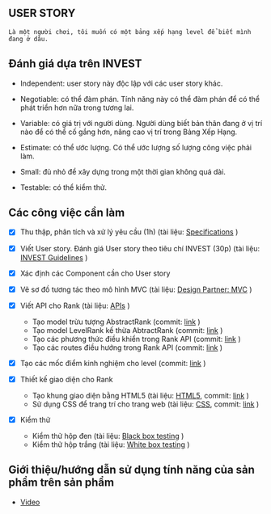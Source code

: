 ## USER STORY

	Là một người chơi, tôi muốn có một bảng xếp hạng level để biết mình đang ở dâu.

## Đánh giá dựa trên INVEST

- Independent: user story này độc lập với các user story khác.

- Negotiable: có thể đàm phán. Tính năng này có thể đàm phán để có thể phát triển hơn nữa trong tương lai.

- Variable: có giá trị với người dùng. Người dùng biết bản thân đang ở vị trí nào để có thể cố gắng hơn, nâng cao vị trí trong Bảng Xếp Hạng.

- Estimate: có thể ước lượng. Có thể ước lượng số lượng công việc phải làm.

- Small: đủ nhỏ để xây dựng trong một thời gian không quá dài.

- Testable: có thể kiểm thử.

## Các công việc cần làm

- [x] Thu thập, phân tích và xử lý yêu cầu (1h) (tài liệu: [Specifications](https://docs.google.com/document/d/1a4i_31R8WBUAnF91syr1FwBpKoAiTY6rEJt1xWjb74M/edit#heading=h.fvjpas4blmex) )

- [x] Viết User story. Đánh giá User story theo tiêu chí INVEST (30p) (tài liệu: [INVEST Guidelines](https://docs.google.com/document/d/1a4i_31R8WBUAnF91syr1FwBpKoAiTY6rEJt1xWjb74M/edit#heading=h.q7gf6fh2jgdn) )

- [x] Xác định các Component cần cho User story

- [x] Vẽ sơ đồ tương tác theo mô hình MVC (tài liệu: [Design Partner: MVC](https://docs.google.com/document/d/1a4i_31R8WBUAnF91syr1FwBpKoAiTY6rEJt1xWjb74M/edit#heading=h.kehlqoeo6d9r) )

- [x] Viết API cho Rank (tài liệu: [APIs](https://docs.google.com/document/d/1a4i_31R8WBUAnF91syr1FwBpKoAiTY6rEJt1xWjb74M/edit#heading=h.8wbcxnd04jqr) )

	+ Tạo model trừu tượng AbstractRank (commit: [link](https://github.com/19team/INT2208-8-2019/commit/b9356b63448d1e95504f095640171630583b9de0) )
	+ Tạo model LevelRank kế thừa AbtractRank (commit: [link](https://github.com/19team/INT2208-8-2019/commit/3fb2fba197099e7aac98109cc0eaf3a854ee8b2f) )
	+ Tạo các phương thức điều khiển trong Rank API (commit: [link](https://github.com/19team/INT2208-8-2019/commit/c146a4b469b9e91a0a57d35cc0982eeca1fd0f6a) )
	+ Tạo các routes điều hướng trong Rank API (commit: [link](https://github.com/19team/INT2208-8-2019/commit/28ec5445faa6489aafd746c45128ce3cc3d3e664) )

- [x] Tạo các mốc điểm kinh nghiệm cho level (commit: [link](https://github.com/19team/INT2208-8-2019/commit/4c2c1b501c38ead2c0d001a4105c7dd761c6f54c) )

- [x] Thiết kế giao diện cho Rank

	+ Tạo khung giao diện bằng HTML5 (tài liệu: [HTML5](https://www.w3schools.com/html/default.asp), commit: [link](https://github.com/19team/INT2208-8-2019/commit/d4ce6eeae99bcd3adb7ff2c4b1d135073f26ea96) )
	+ Sử dụng CSS để trang trí cho trang web (tài liệu: [CSS](https://www.w3schools.com/css/default.asp), commit: [link](https://github.com/19team/INT2208-8-2019/commit/d02d2d3dd6335584162c3a75cd6857a55b98117a) )

- [x] Kiểm thử 

	+ Kiểm thử hộp đen (tài liệu: [Black box testing](https://docs.google.com/document/d/1a4i_31R8WBUAnF91syr1FwBpKoAiTY6rEJt1xWjb74M/edit#heading=h.zhrswbsdiifd) )
	+ Kiểm thử hộp trắng (tài liệu: [White box testing](https://docs.google.com/document/d/1a4i_31R8WBUAnF91syr1FwBpKoAiTY6rEJt1xWjb74M/edit#heading=h.ryzy80x4sqk1) )

## Giới thiệu/hướng dẫn sử dụng tính năng của sản phẩm trên sản phẩm 
- [Video](url)

